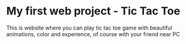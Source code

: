 <h1>My first web project - Tic Tac Toe</h1>
<p>This is website where you can play tic tac toe game with beautiful animations, color and experience, of course with your friend near PC</p>
